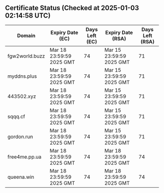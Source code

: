 ## Certificate Status (Checked at 2025-01-03 02:14:58 UTC)
| Domain | Expiry Date (EC) | Days Left (EC) | Expiry Date (RSA) | Days Left (RSA) |
|--------|-------------------|----------------|--------------------|--------------------|
| fgw2world.buzz | Mar 18 23:59:59 2025 GMT | 74 | Mar 15 23:59:59 2025 GMT | 71 |
| myddns.plus | Mar 18 23:59:59 2025 GMT | 74 | Mar 15 23:59:59 2025 GMT | 71 |
| 443502.xyz | Mar 18 23:59:59 2025 GMT | 74 | Mar 15 23:59:59 2025 GMT | 71 |
| sqqq.cf | Mar 18 23:59:59 2025 GMT | 74 | Mar 15 23:59:59 2025 GMT | 71 |
| gordon.run | Mar 18 23:59:59 2025 GMT | 74 | Mar 15 23:59:59 2025 GMT | 71 |
| free4me.pp.ua | Mar 18 23:59:59 2025 GMT | 74 | Mar 18 23:59:59 2025 GMT | 74 |
| queena.win | Mar 18 23:59:59 2025 GMT | 74 | Mar 18 23:59:59 2025 GMT | 74 |
